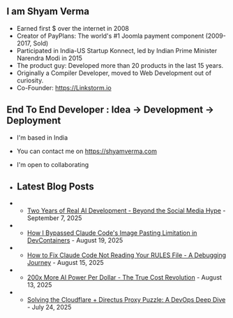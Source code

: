 I am Shyam Verma
---------------------------------

*  Earned first $ over the internet in 2008 
*  Creator of PayPlans: The world's #1 Joomla payment component (2009-2017, Sold) 
*  Participated in India-US Startup Konnect, led by Indian Prime Minister Narendra Modi in 2015 
*  The product guy: Developed more than 20 products in the last 15 years. 
*  Originally a Compiler Developer, moved to Web Development out of curiosity.
*  Co-Founder: https://Linkstorm.io

End To End Developer : Idea -> Development -> Deployment 
------------------------------------------------------------------
* I'm based in India
* You can contact me on https://shyamverma.com
* I'm open to collaborating

* ## Latest Blog Posts

* * [Two Years of Real AI Development - Beyond the Social Media Hype](https://shyamverma.com/my-ai-development-journey-2023-2025) - September 7, 2025
* * [How I Bypassed Claude Code's Image Pasting Limitation in DevContainers](https://shyamverma.com/claude-code-devcontainer-image-paste-workaround) - August 19, 2025
* * [How to Fix Claude Code Not Reading Your RULES File - A Debugging Journey](https://shyamverma.com/fixing-claude-code-rules-file-loading) - August 15, 2025
* * [200x More AI Power Per Dollar - The True Cost Revolution](https://shyamverma.com/200x-more-ai-power-per-dollar) - August 13, 2025
* * [Solving the Cloudflare + Directus Proxy Puzzle: A DevOps Deep Dive](https://shyamverma.com/cloudflare-directus-proxy-debugging) - July 24, 2025
